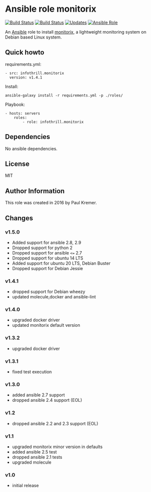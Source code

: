 # Ansible role monitorix

[![Build Status](https://img.shields.io/travis/infothrill/ansible-role-monitorix/master.svg?label=travis_master)](https://travis-ci.org/infothrill/ansible-role-monitorix)
[![Build Status](https://img.shields.io/travis/infothrill/ansible-role-monitorix/develop.svg?label=travis_develop)](https://travis-ci.org/infothrill/ansible-role-monitorix)
[![Updates](https://pyup.io/repos/github/infothrill/ansible-role-monitorix/shield.svg)](https://pyup.io/repos/github/infothrill/ansible-role-monitorix/)
[![Ansible Role](https://img.shields.io/ansible/role/10800.svg)](https://galaxy.ansible.com/infothrill/monitorix/)

An [Ansible](http://www.ansible.com) role to install
[monitorix](http://www.monitorix.org/), a lightweight monitoring system on
Debian based Linux system.

## Quick howto

requirements.yml:

    - src: infothrill.monitorix
      version: v1.4.1

Install:

    ansible-galaxy install -r requirements.yml -p ./roles/

Playbook:

    - hosts: servers
        roles:
            - role: infothrill.monitorix

## Dependencies

No ansible dependencies.

## License

MIT

## Author Information

This role was created in 2016 by Paul Kremer.

## Changes

### v1.5.0

* Added support for ansible 2.8, 2.9
* Dropped support for python 2
* Dropped support for ansible `<=` 2.7
* Dropped support for ubuntu 14 LTS
* Added support for ubuntu 20 LTS, Debian Buster
* Dropped support for Debian Jessie

### v1.4.1

* dropped support for Debian wheezy
* updated molecule,docker and ansible-lint

### v1.4.0

* upgraded docker driver
* updated monitorix default version

### v1.3.2

* upgraded docker driver

### v1.3.1

* fixed test execution

### v1.3.0

* added ansible 2.7 support
* dropped ansible 2.4 support (EOL)

### v1.2

* dropped ansible 2.2 and 2.3 support (EOL)

### v1.1

* upgraded monitorix minor version in defaults
* added ansible 2.5 test
* dropped ansible 2.1 tests
* upgraded molecule

### v1.0

* initial release
